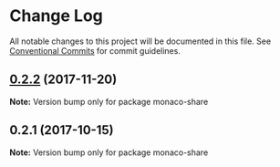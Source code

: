 # Change Log

All notable changes to this project will be documented in this file.
See [Conventional Commits](https://conventionalcommits.org) for commit guidelines.

<a name="0.2.2"></a>

## [0.2.2](https://github.com/lostintangent/kyte/compare/monaco-share@0.2.1...monaco-share@0.2.2) (2017-11-20)

**Note:** Version bump only for package monaco-share

<a name="0.2.1"></a>

## 0.2.1 (2017-10-15)

**Note:** Version bump only for package monaco-share
